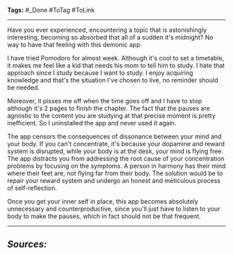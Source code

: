 **Tags:** #_Done 
#ToTag #ToLink 
- - -
Have you ever experienced, encountering a topic that is astonishingly interesting, becoming so absorbed that all of a sudden it's midnight? No way to have that feeling with this demonic app.

I have tried Pomodoro for almost week. Although it's cool to set a timetable, it makes me feel like a kid that needs his mom to tell him to study. I hate that approach since I study because I want to study. I enjoy acquiring knowledge and that's the situation I've chosen to live, no reminder should be needed.

Moreover, it pisses me off when the time goes off and I have to stop although it's 2 pages to finish the chapter. The fact that the pauses are agnostic to the content you are studying at that precise moment is pretty inefficient. So I uninstalled the app and never used it again.

The app censors the consequences of dissonance between your mind and your body. If you can't concentrate, it's because your dopamine and reward system is disrupted, while your body is at the desk, your mind is flying free. The app distracts you from addressing the root cause of your concentration problems by focusing on the symptoms. A person in harmony has their mind where their feet are, not flying far from their body. The solution would be to repair your reward system and undergo an honest and meticulous process of self-reflection.

Once you get your inner self in place, this app becomes absolutely unnecessary and counterproductive, since you'll just have to listen to your body to make the pauses, which in fact should not be that frequent.
- - - 
## ***Sources:***